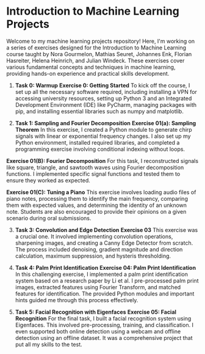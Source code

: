 # Introduction to Machine Learning Projects
Welcome to my machine learning projects repository! Here, I'm working on a series of exercises designed for the Introduction to Machine Learning course taught by Nora Gourmelon, Mathias Seuret, Johannes Enk, Florian Hasreiter, Helena Heinrich, and Julian Windeck. These exercises cover various fundamental concepts and techniques in machine learning, providing hands-on experience and practical skills development.

1. **Task 0: Warmup**
**Exercise 0: Getting Started**
To kick off the course, I set up all the necessary software required, including installing a VPN for accessing university resources, setting up Python 3 and an Integrated Development Environment (IDE) like PyCharm, managing packages with pip, and installing essential libraries such as numpy and matplotlib.

2. **Task 1: Sampling and Fourier Decomposition**
**Exercise 01(a): Sampling Theorem**
In this exercise, I created a Python module to generate chirp signals with linear or exponential frequency changes. I also set up my Python environment, installed required libraries, and completed a programming exercise involving conditional indexing without loops.

**Exercise 01(B): Fourier Decomposition**
For this task, I reconstructed signals like square, triangle, and sawtooth waves using Fourier decomposition functions. I implemented specific signal functions and tested them to ensure they worked as expected.

**Exercise 01(C): Tuning a Piano**
This exercise involves loading audio files of piano notes, processing them to identify the main frequency, comparing them with expected values, and determining the identity of an unknown note. Students are also encouraged to provide their opinions on a given scenario during oral submissions.

3. **Task 3: Convolution and Edge Detection**
**Exercise 03**
This exercise was a crucial one. It involved implementing convolution operations, sharpening images, and creating a Canny Edge Detector from scratch. The process included denoising, gradient magnitude and direction calculation, maximum suppression, and hysteris thresholding.

4. **Task 4: Palm Print Identification**
**Exercise 04: Palm Print Identification**
In this challenging exercise, I implemented a palm print identification system based on a research paper by Li et al. I pre-processed palm print images, extracted features using Fourier Transform, and matched features for identification. The provided Python modules and important hints guided me through this process effectively.

5. **Task 5: Facial Recognition with Eigenfaces**
**Exercise 05: Facial Recognition**
For the final task, I built a facial recognition system using Eigenfaces. This involved pre-processing, training, and classification. I even supported both online detection using a webcam and offline detection using an offline dataset. It was a comprehensive project that put all my skills to the test.